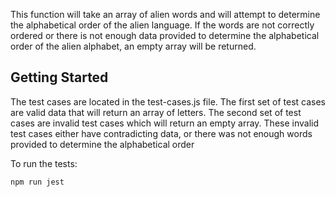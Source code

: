 This function will take an array of alien words and will attempt to
determine the alphabetical order of the alien language. If the words
are not correctly ordered or there is not enough data provided to
determine the alphabetical order of the alien alphabet, an empty array
will be returned.

## Getting Started

The test cases are located in the test-cases.js file. The first set
of test cases are valid data that will return an array of letters.
The second set of test cases are invalid test cases which will return
an empty array. These invalid test cases either have contradicting
data, or there was not enough words provided to determine the alphabetical order

To run the tests:

```bash
npm run jest
```
